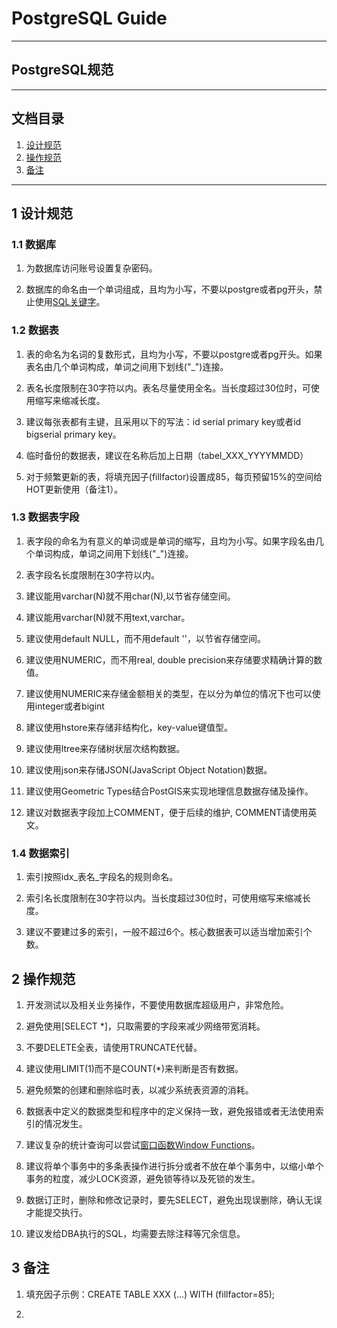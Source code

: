 # PostgreSQL Guide

---	
## PostgreSQL规范

---

## 文档目录
1. [设计规范](#1-设计规范)
2. [操作规范](#2-操作规范)
3. [备注](#3-备注)

---

## 1 设计规范

### 1.1 数据库

1. 为数据库访问账号设置复杂密码。

2. 数据库的命名由一个单词组成，且均为小写，不要以postgre或者pg开头，禁止使用[SQL关键字](https://www.postgresql.org/docs/current/static/sql-keywords-appendix.html)。


### 1.2 数据表

1. 表的命名为名词的复数形式，且均为小写，不要以postgre或者pg开头。如果表名由几个单词构成，单词之间用下划线("_")连接。

2. 表名长度限制在30字符以内。表名尽量使用全名。当长度超过30位时，可使用缩写来缩减长度。

3. 建议每张表都有主键，且采用以下的写法：id serial primary key或者id bigserial primary key。

4. 临时备份的数据表，建议在名称后加上日期（tabel\_XXX_YYYYMMDD）

5. 对于频繁更新的表，将填充因子(fillfactor)设置成85，每页预留15%的空间给HOT更新使用（备注1）。


### 1.3 数据表字段

1. 表字段的命名为有意义的单词或是单词的缩写，且均为小写。如果字段名由几个单词构成，单词之间用下划线("_")连接。

2. 表字段名长度限制在30字符以内。

3. 建议能用varchar(N)就不用char(N),以节省存储空间。

4. 建议能用varchar(N)就不用text,varchar。

5. 建议使用default NULL，而不用default ''，以节省存储空间。

6. 建议使用NUMERIC，而不用real, double precision来存储要求精确计算的数值。

7. 建议使用NUMERIC来存储金额相关的类型，在以分为单位的情况下也可以使用integer或者bigint

8. 建议使用hstore来存储非结构化，key-value键值型。

9. 建议使用ltree来存储树状层次结构数据。

10. 建议使用json来存储JSON(JavaScript Object Notation)数据。

11. 建议使用Geometric Types结合PostGIS来实现地理信息数据存储及操作。

12. 建议对数据表字段加上COMMENT，便于后续的维护, COMMENT请使用英文。


### 1.4 数据索引
 
1. 索引按照idx_表名_字段名的规则命名。

2. 索引名长度限制在30字符以内。当长度超过30位时，可使用缩写来缩减长度。

3. 建议不要建过多的索引，一般不超过6个。核心数据表可以适当增加索引个数。  



## 2 操作规范

1. 开发测试以及相关业务操作，不要使用数据库超级用户，非常危险。

2. 避免使用[SELECT *]，只取需要的字段来减少网络带宽消耗。

3. 不要DELETE全表，请使用TRUNCATE代替。

4. 建议使用LIMIT(1)而不是COUNT(*)来判断是否有数据。

5. 避免频繁的创建和删除临时表，以减少系统表资源的消耗。

6. 数据表中定义的数据类型和程序中的定义保持一致，避免报错或者无法使用索引的情况发生。

7. 建议复杂的统计查询可以尝试[窗口函数Window Functions](https://www.postgresql.org/docs/current/static/tutorial-window.html)。

8. 建议将单个事务中的多条表操作进行拆分或者不放在单个事务中，以缩小单个事务的粒度，减少LOCK资源，避免锁等待以及死锁的发生。

9. 数据订正时，删除和修改记录时，要先SELECT，避免出现误删除，确认无误才能提交执行。

10. 建议发给DBA执行的SQL，均需要去除注释等冗余信息。  


## 3 备注

1. 填充因子示例：CREATE TABLE XXX (...) WITH (fillfactor=85);

2. 



